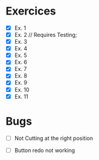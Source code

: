 # Exercices
- [x] Ex. 1 
- [x] Ex. 2 // Requires Testing;
- [x] Ex. 3
- [x] Ex. 4
- [x] Ex. 5
- [x] Ex. 6
- [x] Ex. 7
- [x] Ex. 8
- [x] Ex. 9
- [x] Ex. 10
- [x] Ex. 11

# Bugs
- [ ] Not Cutting at the right position
- [ ] Button redo not working



